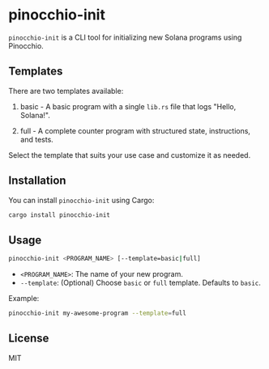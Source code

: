 # pinocchio-init

`pinocchio-init` is a CLI tool for initializing new Solana programs using Pinocchio.

## Templates

There are two templates available:

1. basic - A basic program with a single `lib.rs` file that logs "Hello, Solana!".

2. full - A complete counter program with structured state, instructions, and tests.

Select the template that suits your use case and customize it as needed.

## Installation

You can install `pinocchio-init` using Cargo:

```sh
cargo install pinocchio-init
```

## Usage

```sh
pinocchio-init <PROGRAM_NAME> [--template=basic|full]
```

- `<PROGRAM_NAME>`: The name of your new program.
- `--template`: (Optional) Choose `basic` or `full` template. Defaults to `basic`.

Example:

```sh
pinocchio-init my-awesome-program --template=full
```

## License

MIT